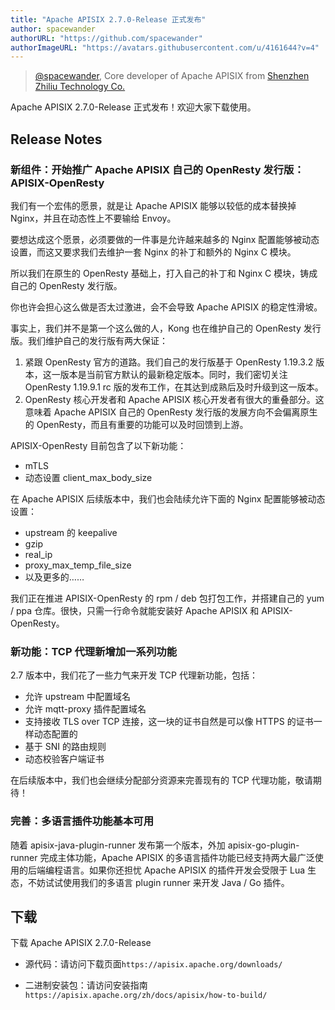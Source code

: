 ```yaml
---
title: "Apache APISIX 2.7.0-Release 正式发布"
author: spacewander
authorURL: "https://github.com/spacewander"
authorImageURL: "https://avatars.githubusercontent.com/u/4161644?v=4"
---
```

> [@spacewander](https://github.com/spacewander), Core developer of Apache APISIX from [Shenzhen Zhiliu Technology Co.](https://www.apiseven.com/)
>

<!--truncate-->
Apache APISIX 2.7.0-Release 正式发布！欢迎大家下载使用。

## Release Notes

### 新组件：开始推广 Apache APISIX 自己的 OpenResty 发行版：APISIX-OpenResty

我们有一个宏伟的愿景，就是让 Apache APISIX 能够以较低的成本替换掉 Nginx，并且在动态性上不要输给 Envoy。

要想达成这个愿景，必须要做的一件事是允许越来越多的 Nginx 配置能够被动态设置，而这又要求我们去维护一套 Nginx 的补丁和额外的 Nginx C 模块。

所以我们在原生的 OpenResty 基础上，打入自己的补丁和 Nginx C 模块，铸成自己的 OpenResty 发行版。

你也许会担心这么做是否太过激进，会不会导致 Apache APISIX 的稳定性滑坡。

事实上，我们并不是第一个这么做的人，Kong 也在维护自己的 OpenResty 发行版。我们维护自己的发行版有两大保证：

1. 紧跟 OpenResty 官方的道路。我们自己的发行版基于 OpenResty 1.19.3.2 版本，这一版本是当前官方默认的最新稳定版本。同时，我们密切关注 OpenResty 1.19.9.1 rc 版的发布工作，在其达到成熟后及时升级到这一版本。
2. OpenResty 核心开发者和 Apache APISIX 核心开发者有很大的重叠部分。这意味着 Apache APISIX 自己的 OpenResty 发行版的发展方向不会偏离原生的 OpenResty，而且有重要的功能可以及时回馈到上游。

APISIX-OpenResty 目前包含了以下新功能：

* mTLS
* 动态设置 client_max_body_size

在 Apache APISIX 后续版本中，我们也会陆续允许下面的 Nginx 配置能够被动态设置：

* upstream 的 keepalive
* gzip
* real_ip
* proxy_max_temp_file_size
* 以及更多的……

我们正在推进 APISIX-OpenResty 的 rpm / deb 包打包工作，并搭建自己的 yum / ppa 仓库。很快，只需一行命令就能安装好 Apache APISIX 和 APISIX-OpenResty。

### 新功能：TCP 代理新增加一系列功能

2.7 版本中，我们花了一些力气来开发 TCP 代理新功能，包括：

* 允许 upstream 中配置域名
* 允许 mqtt-proxy 插件配置域名
* 支持接收 TLS over TCP 连接，这一块的证书自然是可以像 HTTPS 的证书一样动态配置的
* 基于 SNI 的路由规则
* 动态校验客户端证书

在后续版本中，我们也会继续分配部分资源来完善现有的 TCP 代理功能，敬请期待！

### 完善：多语言插件功能基本可用

随着 apisix-java-plugin-runner 发布第一个版本，外加 apisix-go-plugin-runner 完成主体功能，Apache APISIX 的多语言插件功能已经支持两大最广泛使用的后端编程语言。如果你还担忧 Apache APISIX 的插件开发会受限于 Lua 生态，不妨试试使用我们的多语言 plugin runner 来开发 Java / Go 插件。

## 下载

下载 Apache APISIX 2.7.0-Release

* 源代码：请访问下载页面`https://apisix.apache.org/downloads/`

* 二进制安装包：请访问安装指南 `https://apisix.apache.org/zh/docs/apisix/how-to-build/`
